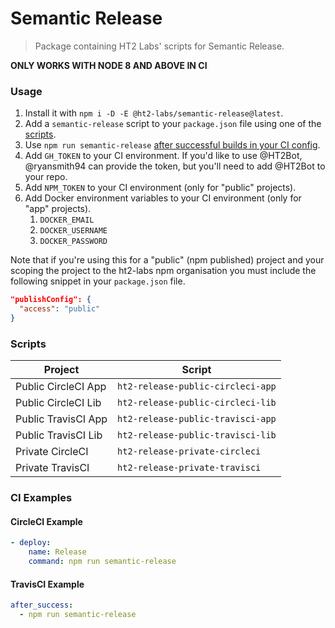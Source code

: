 # Semantic Release
> Package containing HT2 Labs' scripts for Semantic Release.

**ONLY WORKS WITH NODE 8 AND ABOVE IN CI**

### Usage
1. Install it with `npm i -D -E @ht2-labs/semantic-release@latest`.
1. Add a `semantic-release` script to your `package.json` file using one of the [scripts](#scripts).
1. Use `npm run semantic-release` [after successful builds in your CI config](#ci-examples).
1. Add `GH_TOKEN` to your CI environment. If you'd like to use @HT2Bot, @ryansmith94 can provide the token, but you'll need to add @HT2Bot to your repo.
1. Add `NPM_TOKEN` to your CI environment (only for "public" projects).
1. Add Docker environment variables to your CI environment (only for "app" projects).
    1. `DOCKER_EMAIL`
    1. `DOCKER_USERNAME`
    1. `DOCKER_PASSWORD`

Note that if you're using this for a "public" (npm published) project and your scoping the project to the ht2-labs npm organisation you must include the following snippet in your `package.json` file.

```json
"publishConfig": {
  "access": "public"
}
```

### Scripts
Project | Script
--- | ---
Public CircleCI App | `ht2-release-public-circleci-app`
Public CircleCI Lib | `ht2-release-public-circleci-lib`
Public TravisCI App | `ht2-release-public-travisci-app`
Public TravisCI Lib | `ht2-release-public-travisci-lib`
Private CircleCI | `ht2-release-private-circleci`
Private TravisCI | `ht2-release-private-travisci`

### CI Examples
#### CircleCI Example
```yml
- deploy:
    name: Release
    command: npm run semantic-release
```

#### TravisCI Example
```yml
after_success:
  - npm run semantic-release
```
